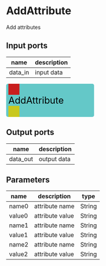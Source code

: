 
# AddAttribute
Add attributes

## Input ports
|name|description|
|-|-|
|data_in|input data|


<svg width="238.79999999999998" height="90" >
<rect x="0" y="0" width="238.79999999999998" height="90" rx="5" ry="5" style="fill:#64c8c8ff;" />
<rect x="6.0" y="0" width="30" height="30" rx="0" ry="0" style="fill:#c81e1eff;" >
<title>data_in</title></rect>
<title>data_in</title></rect><rect x="6.0" y="60" width="30" height="30" rx="0" ry="0" style="fill:#c8c81eff;" >
<title>data_out</title></rect>
<text x="6.0" y="54.0" font-size="1.7999999999999998em">AddAttribute</text></svg>

## Output ports
|name|description|
|-|-|
|data_out|output data|


## Parameters
|name|description|type|
|-|-|-|
|name0|attribute name|String|
|value0|attribute value|String|
|name1|attribute name|String|
|value1|attribute value|String|
|name2|attribute name|String|
|value2|attribute value|String|
